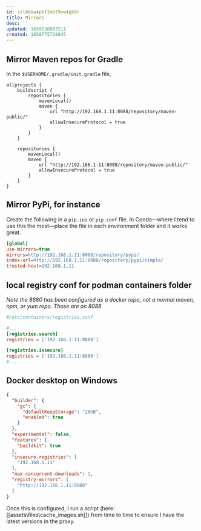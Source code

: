 ```yaml
---
id: szlb6ma4pbf2mbt9vw4gk8r
title: Mirrors
desc: ''
updated: 1659538007511
created: 1658775728845
---
```


## Mirror Maven repos for Gradle

In the `$USERHOME/.gradle/init.gradle` file,

```
allprojects {
    buildscript {
        repositories {
            mavenLocal()
            maven { 
                url "http://192.168.1.11:8088/repository/maven-public/" 
                allowInsecureProtocol = true
            }
        }
    }

    repositories {
        mavenLocal()
        maven { 
            url "http://192.168.1.11:8088/repository/maven-public/" 
            allowInsecureProtocol = true
        }
    }
}
```

## Mirror PyPi, for instance

Create the following in a `pip.ini` or `pip.conf` file. In Conda&mdash;where I tend to use this the most&mdash;place the file in each environment folder and it works great.

```ini
[global]
use-mirrors=true
mirrors=http://192.168.1.11:8088/repository/pypi/
index-url=http://192.168.1.11:8088/repository/pypi/simple/
trusted-host=192.168.1.11
```

## local registry conf for podman containers folder

_Note the 8880 has been configured as a docker repo, not a normal maven, npm, or yum repo. Those are on 8088_

```ini
#/etc/containers/registries.conf

#...
[registries.search]
registries = ['192.168.1.11:8880']

[registries.insecure]
registries = ['192.168.1.11:8880']
#...
```

## Docker desktop on Windows

```json
{
  "builder": {
    "gc": {
      "defaultKeepStorage": "20GB",
      "enabled": true
    }
  },
  "experimental": false,
  "features": {
    "buildkit": true
  },
  "insecure-registries": [
    "192.168.1.11"
  ],
  "max-concurrent-downloads": 1,
  "registry-mirrors": [
    "http://192.168.1.11:8880"
  ]
}
```


Once this is configured, I run a script (here: [[assets\files\cache_images.sh]]) from time to time to ensure I have the latest versions in the proxy. 
